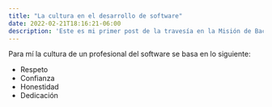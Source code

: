 ```yaml
---
title: "La cultura en el desarrollo de software"
date: 2022-02-21T18:16:21-06:00
description: 'Este es mi primer post de la travesía en la Misión de Backend con Node JS de Launch X.'
---
```


Para mí la cultura de un profesional del software se basa en lo siguiente:

- Respeto
- Confianza
- Honestidad
- Dedicación
